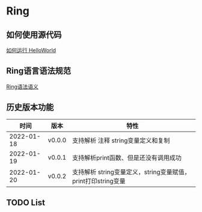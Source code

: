 # Ring

## 如何使用源代码

[如何运行 HelloWorld](./doc/using)

## Ring语言语法规范

[Ring语法语义]()

## 历史版本功能

| 时间       | 版本   | 特性                                                         |
| ---------- | ------ | ------------------------------------------------------------ |
| 2022-01-18 | v0.0.0 | 支持解析 注释 string变量定义和复制                           |
| 2022-01-19 | v0.0.1 | 支持解析print函数、但是还没有调用成功                        |
| 2022-01-20 | v0.0.2 | 支持解析 string变量定义，string变量赋值，print打印string变量 |

## TODO List

